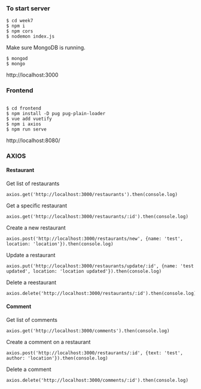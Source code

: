 ### To start server

```
$ cd week7
$ npm i
$ npm cors
$ nodemon index.js

```
Make sure MongoDB is running.

```
$ mongod
$ mongo
```

http://localhost:3000

### Frontend
```

$ cd frontend
$ npm install -D pug pug-plain-loader
$ vue add vuetify
$ npm i axios
$ npm run serve

```
http://localhost:8080/


###  AXIOS 

#### Restaurant

Get list of restaurants
```
axios.get('http://localhost:3000/restaurants').then(console.log)
```
Get a specific restaurant
```
axios.get('http://localhost:3000/restaurants/:id').then(console.log)
```
Create a new restaurant
```
axios.post('http://localhost:3000/restaurants/new', {name: 'test', location: 'location'}).then(console.log)
```
Update a restaurant
```
axios.put('http://localhost:3000/restaurants/update/:id', {name: 'test updated', location: 'location updated'}).then(console.log)
```
Delete a reestaurant
```
axios.delete('http://localhost:3000/restaurants/:id').then(console.log)
```

#### Comment

Get list of comments
```
axios.get('http://localhost:3000/comments').then(console.log)
```
Create a comment on a restaurant

```
axios.post('http://localhost:3000/restaurants/:id', {text: 'test', author: 'location'}).then(console.log)
```

Delete a comment 
```
axios.delete('http://localhost:3000/comments/:id').then(console.log)
```
